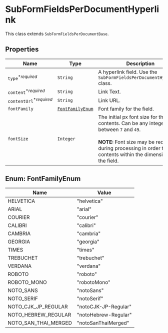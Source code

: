 

# SubFormFieldsPerDocumentHyperlink

This class extends `SubFormFieldsPerDocumentBase`.

## Properties

| Name | Type | Description | Notes |
|------------ | ------------- | ------------- | -------------|
| `type`<sup>*_required_</sup> | ```String``` |  A hyperlink field. Use the `SubFormFieldsPerDocumentHyperlink` class.  |  |
| `content`<sup>*_required_</sup> | ```String``` |  Link Text.  |  |
| `contentUrl`<sup>*_required_</sup> | ```String``` |  Link URL.  |  |
| `fontFamily` | [```FontFamilyEnum```](#FontFamilyEnum) |  Font family for the field.  |  |
| `fontSize` | ```Integer``` |  The initial px font size for the field contents. Can be any integer value between `7` and `49`.<br><br>**NOTE:** Font size may be reduced during processing in order to fit the contents within the dimensions of the field.  |  |



## Enum: FontFamilyEnum

| Name | Value |
---- | -----
| HELVETICA | &quot;helvetica&quot; |
| ARIAL | &quot;arial&quot; |
| COURIER | &quot;courier&quot; |
| CALIBRI | &quot;calibri&quot; |
| CAMBRIA | &quot;cambria&quot; |
| GEORGIA | &quot;georgia&quot; |
| TIMES | &quot;times&quot; |
| TREBUCHET | &quot;trebuchet&quot; |
| VERDANA | &quot;verdana&quot; |
| ROBOTO | &quot;roboto&quot; |
| ROBOTO_MONO | &quot;robotoMono&quot; |
| NOTO_SANS | &quot;notoSans&quot; |
| NOTO_SERIF | &quot;notoSerif&quot; |
| NOTO_CJK_JP_REGULAR | &quot;notoCJK-JP-Regular&quot; |
| NOTO_HEBREW_REGULAR | &quot;notoHebrew-Regular&quot; |
| NOTO_SAN_THAI_MERGED | &quot;notoSanThaiMerged&quot; |



